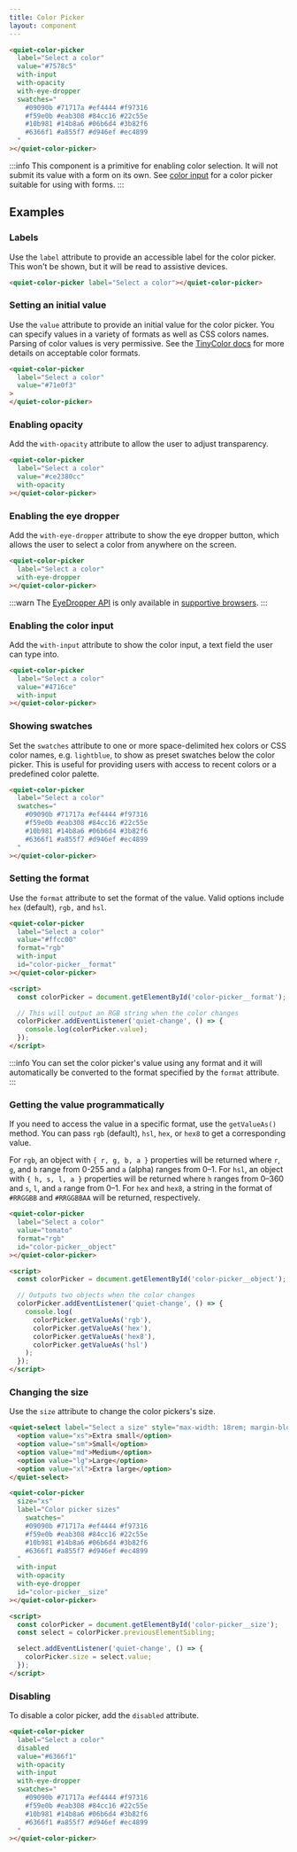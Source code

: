 ```yaml
---
title: Color Picker
layout: component
---
```


```html {.example}
<quiet-color-picker 
  label="Select a color"
  value="#7578c5" 
  with-input
  with-opacity
  with-eye-dropper
  swatches="
    #09090b #71717a #ef4444 #f97316 
    #f59e0b #eab308 #84cc16 #22c55e 
    #10b981 #14b8a6 #06b6d4 #3b82f6 
    #6366f1 #a855f7 #d946ef #ec4899
  "  
></quiet-color-picker>
```

:::info
This component is a primitive for enabling color selection. It will not submit its value with a form on its own. See [color input](/docs/components/color-input) for a color picker suitable for using with forms.
:::

## Examples

### Labels

Use the `label` attribute to provide an accessible label for the color picker. This won't be shown, but it will be read to assistive devices.

```html {.example}
<quiet-color-picker label="Select a color"></quiet-color-picker>
```

### Setting an initial value

Use the `value` attribute to provide an initial value for the color picker. You can specify values in a variety of formats as well as CSS colors names. Parsing of color values is very permissive. See the [TinyColor docs](https://www.npmjs.com/package/@ctrl/tinycolor) for more details on acceptable color formats.

```html {.example}
<quiet-color-picker 
  label="Select a color"
  value="#71e0f3"
>
</quiet-color-picker>
```

### Enabling opacity

Add the `with-opacity` attribute to allow the user to adjust transparency.

```html {.example}
<quiet-color-picker 
  label="Select a color"
  value="#ce2380cc" 
  with-opacity
></quiet-color-picker>
```

### Enabling the eye dropper

Add the `with-eye-dropper` attribute to show the eye dropper button, which allows the user to select a color from anywhere on the screen.

```html {.example}
<quiet-color-picker 
  label="Select a color"
  with-eye-dropper
></quiet-color-picker>
```

:::warn
The [EyeDropper API](https://developer.mozilla.org/en-US/docs/Web/API/EyeDropper) is only available in [supportive browsers](https://caniuse.com/?search=eyedropper%20API).
:::

### Enabling the color input

Add the `with-input` attribute to show the color input, a text field the user can type into.

```html {.example}
<quiet-color-picker 
  label="Select a color"
  value="#4716ce" 
  with-input
></quiet-color-picker>
```

### Showing swatches

Set the `swatches` attribute to one or more space-delimited hex colors or CSS color names, e.g. `lightblue`, to show as preset swatches below the color picker. This is useful for providing users with access to recent colors or a predefined color palette.

```html {.example}
<quiet-color-picker
  label="Select a color"
  swatches="
    #09090b #71717a #ef4444 #f97316 
    #f59e0b #eab308 #84cc16 #22c55e 
    #10b981 #14b8a6 #06b6d4 #3b82f6 
    #6366f1 #a855f7 #d946ef #ec4899
  "
></quiet-color-picker>
```

### Setting the format

Use the `format` attribute to set the format of the value. Valid options include `hex` (default), `rgb,` and `hsl`.

```html {.example}
<quiet-color-picker 
  label="Select a color"
  value="#ffcc00"
  format="rgb"
  with-input
  id="color-picker__format"
></quiet-color-picker>

<script>
  const colorPicker = document.getElementById('color-picker__format');

  // This will output an RGB string when the color changes
  colorPicker.addEventListener('quiet-change', () => {
    console.log(colorPicker.value);
  });
</script>
```

:::info
You can set the color picker's value using any format and it will automatically be converted to the format specified by the `format` attribute.
:::

### Getting the value programmatically

If you need to access the value in a specific format, use the `getValueAs()` method. You can pass `rgb` (default), `hsl`, `hex`, or `hex8` to get a corresponding value.

For `rgb`, an object with `{ r, g, b, a }` properties will be returned where `r`, `g`, and `b` range from 0-255 and `a` (alpha) ranges from 0–1. For `hsl`, an object with `{ h, s, l, a }` properties will be returned where `h` ranges from 0–360 and `s`, `l`, and `a` range from 0–1. For `hex` and `hex8`, a string in the format of `#RRGGBB` and `#RRGGBBAA` will be returned, respectively.

```html {.example}
<quiet-color-picker 
  label="Select a color"
  value="tomato"
  format="rgb"
  id="color-picker__object"
></quiet-color-picker>

<script>
  const colorPicker = document.getElementById('color-picker__object');

  // Outputs two objects when the color changes
  colorPicker.addEventListener('quiet-change', () => {
    console.log(
      colorPicker.getValueAs('rgb'),
      colorPicker.getValueAs('hex'),
      colorPicker.getValueAs('hex8'),
      colorPicker.getValueAs('hsl')
    );
  });
</script>
```

### Changing the size

Use the `size` attribute to change the color pickers's size.

```html {.example}
<quiet-select label="Select a size" style="max-width: 18rem; margin-block-end: 2rem;">
  <option value="xs">Extra small</option>
  <option value="sm">Small</option>
  <option value="md">Medium</option>
  <option value="lg">Large</option>
  <option value="xl">Extra large</option>
</quiet-select>

<quiet-color-picker 
  size="xs" 
  label="Color picker sizes"
    swatches="
    #09090b #71717a #ef4444 #f97316 
    #f59e0b #eab308 #84cc16 #22c55e 
    #10b981 #14b8a6 #06b6d4 #3b82f6 
    #6366f1 #a855f7 #d946ef #ec4899
  "
  with-input
  with-opacity
  with-eye-dropper
  id="color-picker__size"
></quiet-color-picker>

<script>
  const colorPicker = document.getElementById('color-picker__size');
  const select = colorPicker.previousElementSibling;

  select.addEventListener('quiet-change', () => {
    colorPicker.size = select.value;
  });  
</script>
```

### Disabling

To disable a color picker, add the `disabled` attribute.

```html {.example}
<quiet-color-picker 
  label="Select a color"
  disabled
  value="#6366f1"
  with-opacity 
  with-input
  with-eye-dropper
  swatches="
    #09090b #71717a #ef4444 #f97316 
    #f59e0b #eab308 #84cc16 #22c55e 
    #10b981 #14b8a6 #06b6d4 #3b82f6 
    #6366f1 #a855f7 #d946ef #ec4899  
  "
></quiet-color-picker>
```
